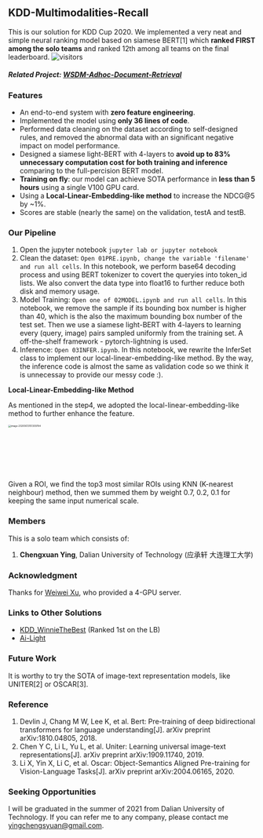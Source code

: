 ## KDD-Multimodalities-Recall

This is our solution for KDD Cup 2020. We implemented a very neat and simple neural ranking model based on siamese BERT[1] which **ranked FIRST among the solo teams** and ranked 12th among all teams on the final leaderboard. ![visitors](https://visitor-badge.glitch.me/badge?page_id=chengsyuan.KDD-Multimodalities-Recall)

##### Related Project: [WSDM-Adhoc-Document-Retrieval](https://github.com/chengsyuan/WSDM-Adhoc-Document-Retrieval)

### Features	

* An end-to-end system with **zero feature engineering**.
* Implemented the model using **only 36 lines of code**.
* Performed data cleaning on the dataset according to self-designed rules, and removed the abnormal data with an significant negative impact on model performance. 
* Designed a siamese light-BERT with 4-layers to **avoid up to 83% unnecessary computation cost for both training and inference** comparing to the full-percision BERT model.
* **Training on fly**: our model can achieve SOTA performance in **less than 5 hours** using a single V100 GPU card.
* Using a **Local-Linear-Embedding-like method** to increase the NDCG@5 by ~1%.
* Scores are stable (nearly the same) on the validation, testA and testB.

### Our Pipeline

1. Open the jupyter notebook ```jupyter lab or jupyter notebook```
2. Clean the dataset: ```Open 01PRE.ipynb, change the variable 'filename' and run all cells```. In this notebook, we perform base64 decoding process and using BERT tokenizer to covert the queryies into token_id lists. We also convert the data type into float16 to further reduce both disk and memory usage.
3. Model Training: ```Open one of 02MODEL.ipynb and run all cells```. In this notebook, we remove the sample if its bounding box number is higher than 40, which is the also the maximum bounding box number of the test set. Then we use a siamese light-BERT with 4-layers to learning every (query, image) pairs sampled uniformly from the training set. A off-the-shelf framework - pytorch-lightning is used.
4. Inference: ```Open 03INFER.ipynb```. In this notebook, we rewrite the InferSet class to implement our local-linear-embedding-like method. By the way, the inference code is almost the same as validation code so we think it is unnecessay to provide our messy code :).

**Local-Linear-Embedding-like Method**

As mentioned in the step4, we adopted the local-linear-embedding-like method to further enhance the feature.

<img src="images/lle.png" alt="image-20200613151309784" style="zoom:33%;" width="280" height="300"/>

Given a ROI, we find the top3 most similar ROIs using KNN (K-nearest neighbour) method, then we summed them by weight 0.7, 0.2, 0.1 for keeping the same input numerical scale.

### Members

This is a solo team which consists of:

1. **Chengxuan Ying**, Dalian University of Technology (应承轩 大连理工大学)

### Acknowledgment

Thanks for [Weiwei Xu](http://www.cad.zju.edu.cn/home/weiweixu/weiweixu_en.htm), who provided a 4-GPU server.

### Links to Other Solutions

* [KDD_WinnieTheBest](https://github.com/steven95421/KDD_WinnieTheBest) (Ranked 1st on the LB)
* [Ai-Light](https://github.com/Ai-Light/KDD2020Multimodalities)

### Future Work

It is worthy to try the SOTA of image-text representation models, like UNITER[2] or OSCAR[3].

### Reference

1. Devlin J, Chang M W, Lee K, et al. Bert: Pre-training of deep bidirectional transformers for language understanding[J]. arXiv preprint arXiv:1810.04805, 2018.
2. Chen Y C, Li L, Yu L, et al. Uniter: Learning universal image-text representations[J]. arXiv preprint arXiv:1909.11740, 2019.
3. Li X, Yin X, Li C, et al. Oscar: Object-Semantics Aligned Pre-training for Vision-Language Tasks[J]. arXiv preprint arXiv:2004.06165, 2020.

### Seeking Opportunities

I will be graduated in the summer of 2021 from Dalian University of Technology. If you can refer me to any company, please contact me [yingchengsyuan@gmail.com](mailto:yingchengsyuan@gmail.com).

